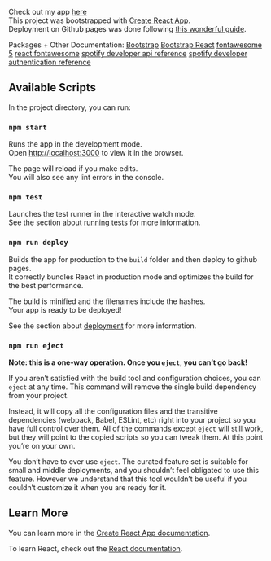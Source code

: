 Check out my app [here](http://kevinshi97.github.io/spotify-web)<br />
This project was bootstrapped with [Create React App](https://github.com/facebook/create-react-app).<br />
Deployment on Github pages was done following [this wonderful guide](https://dev.to/yuribenjamin/how-to-deploy-react-app-in-github-pages-2a1f).<br />

Packages + Other Documentation:
[Bootstrap](https://getbootstrap.com/docs/4.5/getting-started/download/)
[Bootstrap React](https://react-bootstrap.github.io/getting-started/introduction)
[fontawesome 5](https://fontawesome.com/v4.7.0/icons/)
[react fontawesome](https://github.com/FortAwesome/react-fontawesome)
[spotify developer api reference](https://developer.spotify.com/documentation/web-api/reference/personalization/get-users-top-artists-and-tracks/)
[spotify developer authentication reference](https://developer.spotify.com/documentation/general/guides/authorization-guide/#implicit-grant-flow)



## Available Scripts

In the project directory, you can run:

### `npm start`

Runs the app in the development mode.<br />
Open [http://localhost:3000](http://localhost:3000) to view it in the browser.

The page will reload if you make edits.<br />
You will also see any lint errors in the console.

### `npm test`

Launches the test runner in the interactive watch mode.<br />
See the section about [running tests](https://facebook.github.io/create-react-app/docs/running-tests) for more information.

### `npm run deploy`

Builds the app for production to the `build` folder and then deploy to github pages.<br />
It correctly bundles React in production mode and optimizes the build for the best performance.

The build is minified and the filenames include the hashes.<br />
Your app is ready to be deployed!

See the section about [deployment](https://facebook.github.io/create-react-app/docs/deployment) for more information.

### `npm run eject`

**Note: this is a one-way operation. Once you `eject`, you can’t go back!**

If you aren’t satisfied with the build tool and configuration choices, you can `eject` at any time. This command will remove the single build dependency from your project.

Instead, it will copy all the configuration files and the transitive dependencies (webpack, Babel, ESLint, etc) right into your project so you have full control over them. All of the commands except `eject` will still work, but they will point to the copied scripts so you can tweak them. At this point you’re on your own.

You don’t have to ever use `eject`. The curated feature set is suitable for small and middle deployments, and you shouldn’t feel obligated to use this feature. However we understand that this tool wouldn’t be useful if you couldn’t customize it when you are ready for it.

## Learn More

You can learn more in the [Create React App documentation](https://facebook.github.io/create-react-app/docs/getting-started).

To learn React, check out the [React documentation](https://reactjs.org/).
